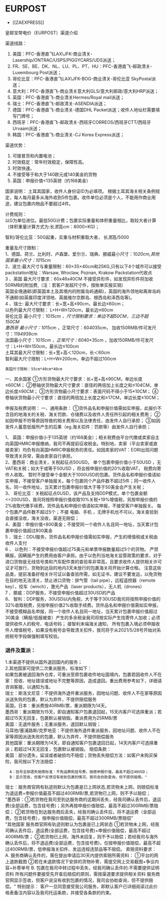 

# EURPOST

- [[ZAEXPRESS]]

皇邮宝带电价（EURPOST）渠道介绍

渠道线路：	
1. 美国：PFC-香港直飞LAX\JFK-商业清关-Lasership/ONTRAC/USPS/PIGGYCARS/UDS派送；    
2. FR、SE、BE、DK、NL、LU、PL、PT、HU：PFC-香港直飞-邮政清关-Luxembourg Post派送；    
3. 哥伦比亚：PFC-香港直飞LAX\JFK-BOG-商业清关-哥伦比亚 SkyPostal派送；    
4. 意大利：PFC-香港直飞-商业清关意大利GLS/意大利邮政/意大利HRP派送；    
5. 英国：PFC-香港直飞-商业清关Hermes/Royal mail派送；    
6. 瑞士：PFC-香港直飞-邮政清关-ASENDIA派送；    
7. 德国：PFC-香港直飞-商业清关-德国DHL Packet派送；收件人地址栏需要填写门牌号；    
8. 西班牙：PFC-香港直飞-邮政清关-西班牙CORREOS/西班牙CTT/西班牙Urvaam派送；    
9. 韩国：PFC-香港直飞-商业清关-CJ Korea Express派送；


渠道优势：	
1. 可接普货和内置电池；    
2. 时效稳定：常年时效稳定，保障性高。    
3. 时效快速。    
4. 不接受等于和大于140欧元或140美金的货物       
5. 英国：申报价值<135英镑（约168美金） 

国家说明：	土耳其国家，收件人身份证ID为必填项。
根据土耳其海关相关条例规定，每人每月最多从海外收到5件包裹。收件单位必须是个人，不能用作商业用途，建议包裹内物品不要超过4件。


计费规则：	
以G为单位进位。最低50G计费；包裹实际重量和体积重量相比，取较大者计算（体积重量计算方式为:长*宽*高cm：8000=KG)；

智利/哥伦比亚：50G起重，实重与材积重取大者， 长*宽*高/5000


重量及尺寸限制：	
1、德国、荷兰、比利时、卢森堡、爱尔兰、瑞典、挪威最小尺寸：10*20cm,其他国家最小尺寸：10*15cm     
2、波兰:最大尺寸与重量限制：60×35×40cm和25KG,只有以下4个城市可以接受packstation地址：Warsaw, Wroclaw, Poznan, Krakow     Packstation代收点     
3 、英国 最大尺寸要求：60x46x40CM 不接受异形件，如发现异形件将加收50RMB的附加费,（注：若客户发超尺寸件，按账单实报实销）  
英国全境通邮(即英国本土及其境内的附属岛屿通邮)，英国的海外领地和离岸岛屿不通邮(如英属印度洋领地、英属维尔京群岛、根西岛和泽西岛等)。     
4 、瑞士: 最大尺寸要求：长+宽+高≤90cm，最长边≤60cm；     
    以色列最大尺寸限制： L+H+W≤120cm，最长边≤60cm     
    哥伦比亚 最小尺寸：10*15cm ，尺寸限制要求：单边不超50CM，三边不超150CM     
    墨西哥 最小尺寸：10*15cm ，正常尺寸：60*40*35cm， 加收150RMB/件可发尺寸：119*49*39cm     
    法国最小尺寸：10*15cm ，正常尺寸：60*40*35cm ，加收150RMB/件可发尺寸：L+H+W≤150cm，最长边≤100cm     
   土耳其最大尺寸限制：长+宽+高＜120cm，长＜60cm     
    智利最大尺寸限制：L+H+W≤200cm，单边不超过100cm     

    美国尺寸限制：55cm*40cm*40cm

一、其余国家
①方形货物最大尺寸要求：长+宽+高≤90CM，单边长度≤60CM；
②卷轴状货物最大尺寸要求：直径的两倍加上长度之和≤104CM，单边长度≤90CM；
③方形货物最小尺寸要求：表面尺码不得小于15*10CM；
④卷轴状货物最小尺寸要求：直径的两倍加上长度之和≥17CM，单边长度≥10CM；


 申报及税费说明：	一、通用条款：
①货件品名和申报价值需如实申报，此报价不含目的地海关的关税、海关罚款、仓储费以及收件人责任所引起的相关费用；
②如因申报不符等原因导致的相关费用以及法律责任，由发件人自行承担；
③如因发件人蓄意低报所产生的后果（eg.海关扣件：罚款等）由发件人自行承担；
    
1、 英国：申报价值小于135英镑（约168美金）；相关税费由平台代缴或卖家自主向英国HMRC申报缴纳，我司不再提前征收税金。特别地，卖家（平台卖家或直接卖家）均负有向英国HMRC申报税务的责任。如因卖家的VAT：EORI出现问题导致清关异常，需由卖家自行承担。     
2、墨西哥：商业清关，关税起征点50USD。
    单个包裹申报价值小于50USD ，无VAT和关税；如大于或等于50USD ，将会按申报价值的20%收取VAT， 税费向寄件人收取。
    暂时不接受单个金额大于1000USD的包裹。货件品名和申报价值请如实申报，不接受客户单独报关。每个包裹同个产品件数不超过5件；同一收件人名，同一收件地址，当天累计包裹申报价值大于等于50美金会产生关税；     
3、 哥伦比亚：关税起征点0USD，该产品及支持DDP模式，单个包裹金额<=200USD，我司将按照申报价值收取10%关税+19%增值税，另按申报价值的2%收取代缴手续费。货件品名和申报价值请如实申报，不接受客户单独报关。  每个包裹产品件数不超过5个；不接 电脑、手机 ，无牌手机也不可以，海关查验到会直接没收，海关没收，渠道无赔偿；     
4、美国：申报价值<800美金；不接受同一个收件人名且同一地址，当天累计包裹申报价值超过800美金     
5 、瑞士：DDU服务，货件品名和申报价值需如实申报，产生的增值税或关税由收件人支付    
6 、  以色列：不接受申报价值超过75美元和单票申报数量超过5个的货物。
严禁瞒报，因瞒报产生的费用由客户承担。由于以色列当地海关监管政策的要求，对于进口货物是无线信号类和汽车配件类的查验率非常高，且要求收件人提供相关许可证才可放行，货物到达目的地内3天未放行的包裹海关将开始计算仓租。
注意这些品类，提前准备好相关许可证以备查验所需，如无证书，建议不要发运，以免货物在目的地无法清关，禁止进口货物：排气管（tail pipe），远程遥控器（remote key），绞车（winch），激光产品（laser products），无人机（drones）         
7 、挪威：DDP服务，不接受申报价值超过30USD的产品     
8、  智利：DDP服务，30USD以内免税，大于等于30USD我司将按照申报价值的32%收取税费，另按申报价值2%收取手续费。货件品名和申报价值需如实申报，不接受模糊品名申报，同一个收件人名且同一地址，当天累计包裹申报价值超过30美金（瞒报/低报被查）产生的多余税金我司将按实际产生找寄件人加收；必须提供收件人的税号、电话号码；
接智利末端海关通知， 所有包裹入境必须申报收件人增值税号，如果没有税号会导致清关扣件，我司将于从2021/5/28号开始对系统税号字段做强制填写校验。


### 退件及重派：	
1.本渠道不提供从国外退回国内的服务；     
2.其他国家可提供二次重派服务，标准如下：     
如果包裹被退回海外仓库，可重派至原包裹收件地址国境内，包裹若因收件人不在家：拒收、地址错误或地址不完整等原因，造成退回。重出费用参考如下，详细请咨询客服，以通知为准。     
瑞士：斯洛文尼亚：不提供海外退件重派服务，因地址问题、收件人不在家等原因派送失败的包裹，默认为弃件，不提供赔偿服务     
英国，日本：重派费按40RMB/票，重派期限为14天。     
墨西哥：重派期限为15天，即自通知客户包裹退回起，15天内客户可选择重派；若超过15天无回复，包裹默认被销毁。重派费用为25RMB/票     
    美国：无退件服务；无重派服务，退回默认销毁；     
    马耳他/塞浦路斯/克罗地亚：不提供海外退件重派服务，因地址问题、收件人不在家等原因派送失败的包裹，默认为弃件，不提供赔偿服务     
其他国家：重派期限为14天，即自通知客户包裹退回日起，14天内客户可选择重派；若超过14天无回复，包裹默认被销毁。 
    赔偿条款：	
美国：部分遗失，延误或者破损均不赔偿；货物丢失赔偿方法：如客户未购买保险，我司按以下方法赔偿：

      A：挂号全部遗失赔偿标准：不免运费和挂号费，赔偿申报价值，最高不超过40USD；
      B：显示签收，但客户反馈没有收到包裹的情况，我司会协助查询，但不提供赔偿。"     
瑞士：服务商官网有轨迹则默认为包裹是已上网状态,若货物未上网，则赔偿标准为退运费+申报价值最高不超过400RMB/票,若货物已上网，则不予以赔偿；     
"墨西哥：①若货物在我司至到达服务商的这期间丢失，经我司确认丢件后，退运费(全部运费，包含挂号费)；另外再按申报价值赔偿，最高不超过300RMB/票赔偿；
             ②若货物在到达服务商后丢失，经我司确认丢件后，将不退运费（全部运费，包含挂号费），按申报价值赔偿，最高不超过300RMB/票赔偿"     
"其他国家
服务商官网有轨迹则默认为包裹是已上网状态
①若货物未上网，经我司确认丢件后，退运费(全部运费，包含挂号费)+申报价值赔偿，最高不超过400RMB/票；
②若货物已上网，海外未回复，则不予以赔偿；若经我司与海外确认丢件后，将不退运费(全部运费，包含挂号费)，仅按申报价值赔偿，最高不超过400RMB/票，低申报海关扣件、发运违规违禁品等不赔偿。
索赔资料要求：
 A. 服务商确认丢件的，需在提出申请后30天内提供索赔所需资料：
①平台的网上退款截图
②若在未退款情况下安排的货物补寄，需提交网上交易截图+争议内容+补寄单号
B. 包裹在我司中转过程中丢失，经我司确认丢件的:不需要提供证明资料
所有问题件要接受先开查后赔偿的原则，需按渠道要求提供相关资料
服务商官网显示签收，但客户说没有收到包裹的情况，我司会协助查询，但不提供赔偿。" 
     特别提示：	客户一旦同意接受我公司服务，即默认客户已详细阅读过此价格表备注内容以及我司托运条款，并接受各条款的约束。
